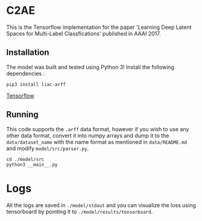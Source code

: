 # C2AE

This is the Tensorflow implementation for the paper 'Learning Deep Latent Spaces for Multi-Label Classfications' published in AAAI 2017.

## Installation
The model was built and tested using Python 3!
Install the following dependencies : 
```shell
pip3 install liac-arff 
```
[Tensorflow](https://www.tensorflow.org/install/)

## Running
This code supports the `.arff` data format, however if you wish to use any other data format, convert it into numpy arrays and dump it to the `data/dataset_name` with the name format as mentioned in `data/README.md` and modify `model/src/parser.py`.

```shell
cd ./model/src
python3 __main__.py
```
# Logs
All the logs are saved in `./model/stdout` and you can visualize the loss using tensorboard by pointing it to `./model/results/tensorboard`.